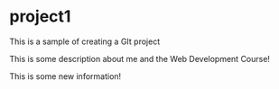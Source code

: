# project1
This is a sample of creating a GIt project


This is some description about me and the Web Development Course!


This is some new information!
